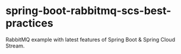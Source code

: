 # spring-boot-rabbitmq-scs-best-practices
RabbitMQ example with latest features of Spring Boot &amp; Spring Cloud Stream.

